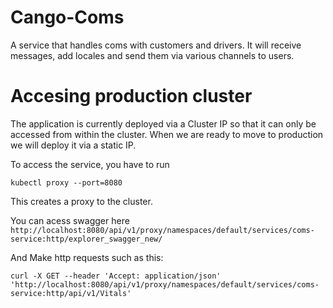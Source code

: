 # Cango-Coms
A service that handles coms with customers and drivers. It will receive messages, add locales and send them via various channels to users.

# Accesing production cluster

The application is currently deployed via a Cluster IP so that it can only be accessed from within the cluster. When we are ready to move to production we will deploy it via a static IP. 

To access the service, you have to run 

`kubectl proxy --port=8080`

This creates a proxy to the cluster.

You can acess swagger here `http://localhost:8080/api/v1/proxy/namespaces/default/services/coms-service:http/explorer_swagger_new/`

And Make http requests such as this:

`curl -X GET --header 'Accept: application/json' 'http://localhost:8080/api/v1/proxy/namespaces/default/services/coms-service:http/api/v1/Vitals'`
